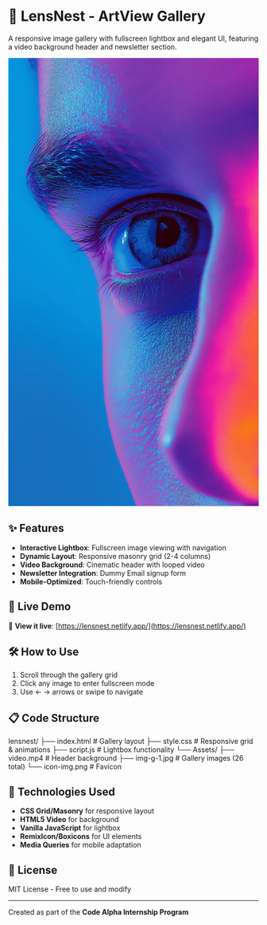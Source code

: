 # 📸 LensNest - ArtView Gallery

A responsive image gallery with fullscreen lightbox and elegant UI, featuring a video background header and newsletter section.

![Gallery Preview](Assets/img-g-2.jpg)

## ✨ Features
- **Interactive Lightbox**: Fullscreen image viewing with navigation
- **Dynamic Layout**: Responsive masonry grid (2-4 columns)
- **Video Background**: Cinematic header with looped video
- **Newsletter Integration**: Dummy Email signup form
- **Mobile-Optimized**: Touch-friendly controls

## 🚀 Live Demo
🔗 **View it live**: [https://lensnest.netlify.app/](https://lensnest.netlify.app/)

## 🛠️ How to Use
1. Scroll through the gallery grid
2. Click any image to enter fullscreen mode
3. Use ← → arrows or swipe to navigate

## 📋 Code Structure
lensnest/
├── index.html # Gallery layout
├── style.css # Responsive grid & animations
├── script.js # Lightbox functionality
└── Assets/
├── video.mp4 # Header background
├── img-g-1.jpg # Gallery images (26 total)
└── icon-img.png # Favicon

## 🔧 Technologies Used
- **CSS Grid/Masonry** for responsive layout
- **HTML5 Video** for background
- **Vanilla JavaScript** for lightbox
- **RemixIcon/Boxicons** for UI elements
- **Media Queries** for mobile adaptation

## 📜 License
MIT License - Free to use and modify

---

Created as part of the **Code Alpha Internship Program**

